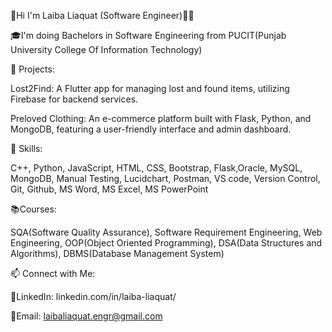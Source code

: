 👋Hi I'm Laiba Liaquat (Software Engineer)👩‍💻

🎓I'm doing Bachelors in Software Engineering from PUCIT(Punjab University College Of Information Technology)

🚀 Projects:

Lost2Find: A Flutter app for managing lost and found items, utilizing Firebase for backend services.

Preloved Clothing: An e-commerce platform built with Flask, Python, and MongoDB, featuring a user-friendly interface and admin dashboard.

🔧 Skills:

C++, Python, JavaScript, HTML, CSS, Bootstrap, Flask,Oracle, MySQL, MongoDB, Manual Testing, Lucidchart, Postman, VS code, Version Control, Git, Github, MS Word, MS Excel, MS PowerPoint


📚Courses:

SQA(Software Quality Assurance), Software Requirement Engineering, Web Engineering, OOP(Object Oriented Programming), DSA(Data Structures and Algorithms), DBMS(Database Management System)


📫 Connect with Me:

🔗LinkedIn: linkedin.com/in/laiba-liaquat/

📧Email:  laibaliaquat.engr@gmail.com

